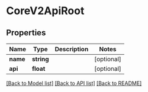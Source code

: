# CoreV2ApiRoot

## Properties
Name | Type | Description | Notes
------------ | ------------- | ------------- | -------------
**name** | **string** |  | [optional] 
**api** | **float** |  | [optional] 

[[Back to Model list]](../README.md#documentation-for-models) [[Back to API list]](../README.md#documentation-for-api-endpoints) [[Back to README]](../README.md)


